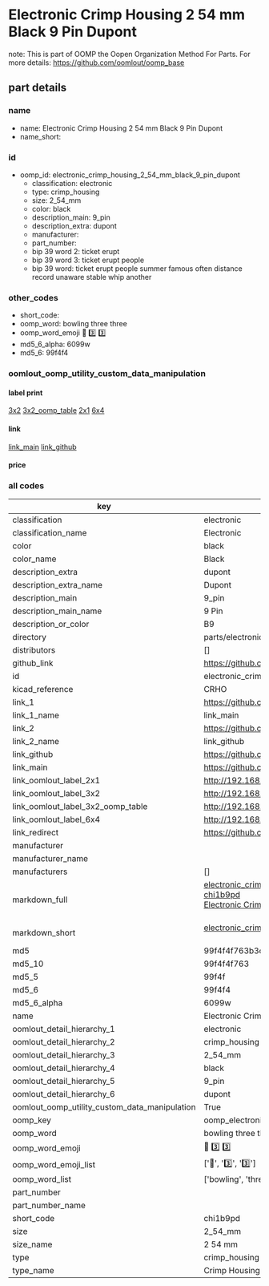 # Electronic Crimp Housing 2 54 mm Black 9 Pin Dupont  

note: This is part of OOMP the Oopen Organization Method For Parts. For more details: https://github.com/oomlout/oomp_base

##  part details
  







### name
* name: Electronic Crimp Housing 2 54 mm Black 9 Pin Dupont
* name_short: 
### id
* oomp_id: electronic_crimp_housing_2_54_mm_black_9_pin_dupont
  * classification: electronic
  * type: crimp_housing
  * size: 2_54_mm
  * color: black
  * description_main: 9_pin
  * description_extra: dupont
  * manufacturer: 
  * part_number: 
  * bip 39 word 2: ticket erupt
  * bip 39 word 3: ticket erupt people
  * bip 39 word: ticket erupt people summer famous often distance record unaware stable whip another

### other_codes
* short_code: 
* oomp_word: bowling three three
* oomp_word_emoji :bowling: :three: :three:
* md5_6_alpha: 6099w
* md5_6: 99f4f4






### oomlout_oomp_utility_custom_data_manipulation
#### label print
[3x2](http://192.168.1.245:1112/?label=oomp%206099w)
[3x2_oomp_table](http://192.168.1.108:1112/?label=oomp%206099w)
[2x1](http://192.168.1.242:1112/?label=oomp%206099w)
[6x4](http://192.168.1.55:1112/?label=oomp%206099w)    

#### link

[link_main](https://github.com/oomlout/oomlout_oomp_version_1_messy/tree/main/parts/electronic_crimp_housing_2_54_mm_black_9_pin_dupont) [link_github](https://github.com/oomlout/oomlout_oomp_version_1_messy/tree/main/parts/electronic_crimp_housing_2_54_mm_black_9_pin_dupont)                             

#### price







### all codes 
| key | value |  
| --- | --- |  
| classification | electronic |  
| classification_name | Electronic |  
| color | black |  
| color_name | Black |  
| description_extra | dupont |  
| description_extra_name | Dupont |  
| description_main | 9_pin |  
| description_main_name | 9 Pin |  
| description_or_color | B9 |  
| directory | parts/electronic_crimp_housing_2_54_mm_black_9_pin_dupont |  
| distributors | [] |  
| github_link | https://github.com/oomlout/oomlout_oomp_part_src/tree/main/parts/electronic_crimp_housing_2_54_mm_black_9_pin_dupont |  
| id | electronic_crimp_housing_2_54_mm_black_9_pin_dupont |  
| kicad_reference | CRHO |  
| link_1 | https://github.com/oomlout/oomlout_oomp_version_1_messy/tree/main/parts/electronic_crimp_housing_2_54_mm_black_9_pin_dupont |  
| link_1_name | link_main |  
| link_2 | https://github.com/oomlout/oomlout_oomp_version_1_messy/tree/main/parts/electronic_crimp_housing_2_54_mm_black_9_pin_dupont |  
| link_2_name | link_github |  
| link_github | https://github.com/oomlout/oomlout_oomp_version_1_messy/tree/main/parts/electronic_crimp_housing_2_54_mm_black_9_pin_dupont |  
| link_main | https://github.com/oomlout/oomlout_oomp_version_1_messy/tree/main/parts/electronic_crimp_housing_2_54_mm_black_9_pin_dupont |  
| link_oomlout_label_2x1 | http://192.168.1.242:1112/?label=oomp%206099w |  
| link_oomlout_label_3x2 | http://192.168.1.245:1112/?label=oomp%206099w |  
| link_oomlout_label_3x2_oomp_table | http://192.168.1.108:1112/?label=oomp%206099w |  
| link_oomlout_label_6x4 | http://192.168.1.55:1112/?label=oomp%206099w |  
| link_redirect | https://github.com/oomlout/oomlout_oomp_version_1_messy/tree/main/parts/electronic_crimp_housing_2_54_mm_black_9_pin_dupont |  
| manufacturer |  |  
| manufacturer_name |  |  
| manufacturers | [] |  
| markdown_full | [electronic_crimp_housing_2_54_mm_black_9_pin_dupont](none)<br>[chi1b9pd](none)<br>[Electronic Crimp Housing 2 54 Mm Black 9 Pin Dupont](none)<br><br> |  
| markdown_short | [electronic_crimp_housing_2_54_mm_black_9_pin_dupont](none)<br><br> |  
| md5 | 99f4f4f763b3c7f666a95d9345933f0d |  
| md5_10 | 99f4f4f763 |  
| md5_5 | 99f4f |  
| md5_6 | 99f4f4 |  
| md5_6_alpha | 6099w |  
| name | Electronic Crimp Housing 2 54 mm Black 9 Pin Dupont |  
| oomlout_detail_hierarchy_1 | electronic |  
| oomlout_detail_hierarchy_2 | crimp_housing |  
| oomlout_detail_hierarchy_3 | 2_54_mm |  
| oomlout_detail_hierarchy_4 | black |  
| oomlout_detail_hierarchy_5 | 9_pin |  
| oomlout_detail_hierarchy_6 | dupont |  
| oomlout_oomp_utility_custom_data_manipulation | True |  
| oomp_key | oomp_electronic_crimp_housing_2_54_mm_black_9_pin_dupont |  
| oomp_word | bowling three three |  
| oomp_word_emoji | :bowling: :three: :three: |  
| oomp_word_emoji_list | [':bowling:', ':three:', ':three:'] |  
| oomp_word_list | ['bowling', 'three', 'three'] |  
| part_number |  |  
| part_number_name |  |  
| short_code | chi1b9pd |  
| size | 2_54_mm |  
| size_name | 2 54 mm |  
| type | crimp_housing |  
| type_name | Crimp Housing |  
